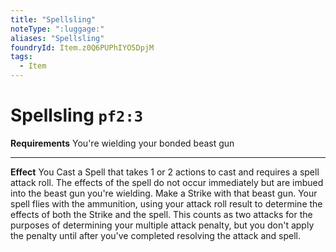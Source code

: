 ```yaml
---
title: "Spellsling"
noteType: ":luggage:"
aliases: "Spellsling"
foundryId: Item.z0Q6PUPhIYO5DpjM
tags:
  - Item
---
```


# Spellsling `pf2:3`

**Requirements** You're wielding your bonded beast gun

* * *

**Effect** You Cast a Spell that takes 1 or 2 actions to cast and requires a spell attack roll. The effects of the spell do not occur immediately but are imbued into the beast gun you're wielding. Make a Strike with that beast gun. Your spell flies with the ammunition, using your attack roll result to determine the effects of both the Strike and the spell. This counts as two attacks for the purposes of determining your multiple attack penalty, but you don't apply the penalty until after you've completed resolving the attack and spell.
